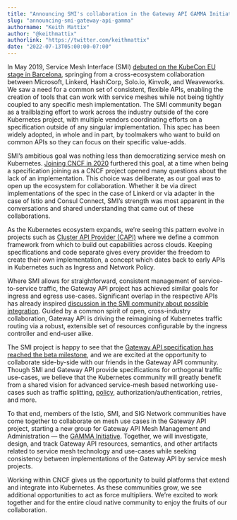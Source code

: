 ```yaml
---
title: "Announcing SMI's collaboration in the Gateway API GAMMA Initiative"
slug: "announcing-smi-gateway-api-gamma"
authorname: "Keith Mattix"
author: "@keithmattix"
authorlink: "https://twitter.com/keithmattix"
date: "2022-07-13T05:00:00-07:00"
---
```


In May 2019, Service Mesh Interface (SMI) [debuted on the KubeCon EU stage in Barcelona](https://www.youtube.com/watch?v=gDLD8gyd7J8), springing from a cross-ecosystem collaboration between Microsoft, Linkerd, HashiCorp, Solo.io, Kinvolk, and Weaveworks. We saw a need for a common set of consistent, flexible APIs, enabling the creation of tools that can work with service meshes while not being tightly coupled to any specific mesh implementation. The SMI community began as a trailblazing effort to work across the industry outside of the core Kubernetes project, with multiple vendors coordinating efforts on a specification outside of any singular implementation. This spec has been widely adopted, in whole and in part, by toolmakers who want to build on common APIs so they can focus on their specific value-adds.

SMI’s ambitious goal was nothing less than democratizing service mesh on Kubernetes. [Joining CNCF in 2020](https://smi-spec.io/blog/smi-joins-cncf/) furthered this goal, at a time when being a specification joining as a CNCF project opened many questions about the lack of an implementation. This choice was deliberate, as our goal was to open up the ecosystem for collaboration. Whether it be via direct implementations of the spec in the case of Linkerd or via adapter in the case of Istio and Consul Connect, SMI’s strength was most apparent in the conversations and shared understanding that came out of these collaborations.

As the Kubernetes ecosystem expands, we’re seeing this pattern evolve in projects such as [Cluster API Provider (CAPI)](https://cluster-api.sigs.k8s.io/) where we define a common framework from which to build out capabilities across clouds. Keeping specifications and code separate gives every provider the freedom to create their own implementation, a concept which dates back to early APIs in Kubernetes such as Ingress and Network Policy.

Where SMI allows for straightforward, consistent management of service-to-service traffic, the Gateway API project has achieved similar goals for ingress and egress use-cases. Significant overlap in the respective APIs has already inspired [discussion in the SMI community about possible integration](https://github.com/servicemeshinterface/smi-spec/issues/249). Guided by a common spirit of open, cross-industry collaboration, Gateway API is driving the reimagining of Kubernetes traffic routing via a robust, extensible set of resources configurable by the ingress controller and end-user alike.

The SMI project is happy to see that the [Gateway API specification has reached the beta milestone](https://www.google.com/url?q=https://kubernetes.io/blog/2022/07/12/gateway-api-first-beta/&sa=D&source=docs&ust=1657655926176208&usg=AOvVaw3xsc9Mp77jIlLV9t6u-RsV), and we are excited at the opportunity to collaborate side-by-side with our friends in the Gateway API community. Though SMI and Gateway API provide specifications for orthogonal traffic use-cases, we believe that the Kubernetes community will greatly benefit from a shared vision for advanced service-mesh based networking use-cases such as traffic splitting, [policy](https://gateway-api.sigs.k8s.io/geps/gep-713/), authorization/authentication, retries, and more.

To that end, members of the Istio, SMI, and SIG Network communities have come together to collaborate on mesh use cases in the Gateway API project, starting a new group for Gateway API Mesh Management and Administration — the [GAMMA Initiative](https://gateway-api.sigs.k8s.io/contributing/gamma/). Together, we will investigate, design, and track Gateway API resources, semantics, and other
artifacts related to service mesh technology and use-cases while seeking consistency between implementations of the Gateway API by service mesh projects.

Working within CNCF gives us the opportunity to build platforms that extend and integrate into Kubernetes. As these communities grow, we see additional opportunities to act as force multipliers. We’re excited to work together and for the entire cloud native community to enjoy the fruits of our collaboration.
